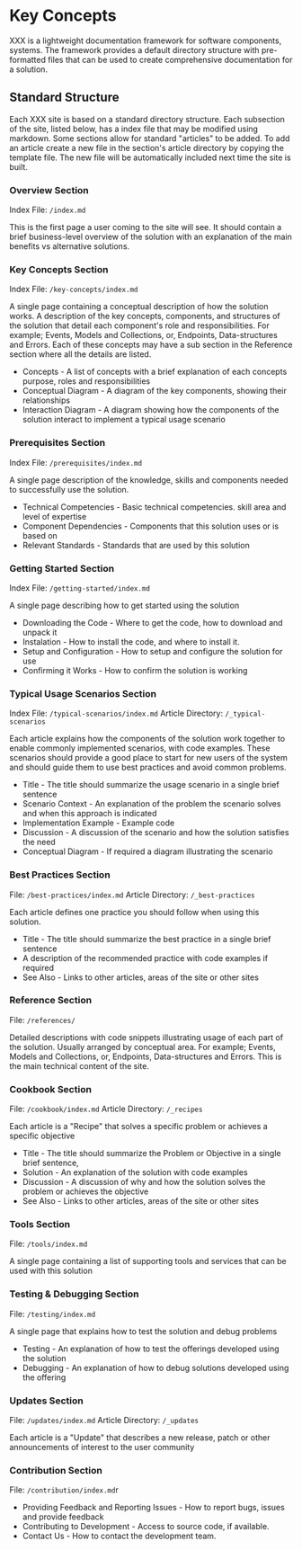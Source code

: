 # Key Concepts 

XXX is a lightweight documentation framework for software components, systems. The framework provides a default directory structure with pre-formatted files that can be used to create comprehensive documentation for a solution.  


## Standard Structure 

Each XXX site is based on a standard directory structure. Each subsection of the site, listed below, has a index file that may be modified using markdown. Some sections allow for standard "articles" to be added. To add an article create a new file in the section's article directory by copying the template file. The new file will be automatically included next time the site is built.


### Overview Section 

Index File: `/index.md` 

This is the first page a user coming to the site will see. It should contain a brief business-level overview of the solution with an explanation of the main benefits vs alternative solutions.


### Key Concepts Section

Index File: `/key-concepts/index.md`

A single page containing a conceptual description of how the solution works. A description of the key concepts, components, and structures of the solution that detail each component's role and responsibilities. For example; Events, Models and Collections, or, Endpoints, Data-structures and Errors. Each of these concepts may have a sub section in the Reference section where all the details are listed.

* Concepts - A list of concepts with a brief explanation of each concepts purpose, roles and responsibilities 
* Conceptual Diagram - A diagram of the key components, showing their relationships 
* Interaction Diagram - A diagram showing how the components of the solution interact to implement a typical usage scenario


### Prerequisites Section

Index File: `/prerequisites/index.md`

A single page description of the knowledge, skills and components needed to successfully use the solution.
 
* Technical Competencies - Basic technical competencies. skill area and level of expertise
* Component Dependencies - Components that this solution uses or is based on 
* Relevant Standards - Standards that are used by this solution


### Getting Started Section

Index File: `/getting-started/index.md`

A single page describing how to get started using the solution

* Downloading the Code - Where to get the code, how to download and unpack it 
* Instalation - How to install the code, and where to install it.
* Setup and Configuration - How to setup and configure the solution for use
* Confirming it Works - How to confirm the solution is working 


### Typical Usage Scenarios Section

Index File: `/typical-scenarios/index.md`
Article Directory: `/_typical-scenarios` 

Each article explains how the components of the solution work together to enable commonly implemented scenarios, with code examples. These scenarios should provide a good place to start for new users of the system and should guide them to use best practices and avoid common problems. 

* Title - The title should summarize the usage scenario in a single brief sentence  
* Scenario Context - An explanation of the problem the scenario solves and when this approach is indicated 
* Implementation Example - Example code 
* Discussion - A discussion of the scenario and how the solution satisfies the need  
* Conceptual Diagram - If required a diagram illustrating the scenario 


### Best Practices Section

File: `/best-practices/index.md`
Article Directory: `/_best-practices` 

Each article defines one practice you should follow when using this solution. 

* Title - The title should summarize the best practice in a single brief sentence 
* A description of the recommended practice with code examples if required 
* See Also - Links to other articles, areas of the site or other sites  


### Reference Section 

File: `/references/`

Detailed descriptions with code snippets illustrating usage of each part of the solution. Usually arranged by conceptual area. For example; Events, Models and Collections, or, Endpoints, Data-structures and Errors. This is the main technical content of the site.


### Cookbook Section 

File: `/cookbook/index.md`
Article Directory: `/_recipes` 

Each article is a "Recipe" that solves a specific problem or achieves a specific objective 

* Title - The title should summarize the Problem or Objective in a single brief sentence, 
* Solution - An explanation of the solution with code examples 
* Discussion - A discussion of why and how the solution solves the problem or achieves the objective   
* See Also - Links to other articles, areas of the site or other sites  


### Tools Section 

File: `/tools/index.md`

A single page containing a list of supporting tools and services that can be used with this solution 


### Testing & Debugging Section 

File: `/testing/index.md`

A single page that explains how to test the solution and debug problems

* Testing - An explanation of how to test the offerings developed using the solution 
* Debugging - An explanation of how to debug solutions developed using the offering


### Updates Section 

File: `/updates/index.md`
Article Directory: `/_updates` 

Each article is a "Update" that describes a new release, patch or other announcements of interest to the user community


### Contribution Section 

File: `/contribution/index.md`r

* Providing Feedback and Reporting Issues - How to report bugs, issues and provide feedback 
* Contributing to Development - Access to source code, if available. 
* Contact Us - How to contact the development team. 
